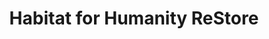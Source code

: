---
title: "Habitat for Humanity ReStore"
url: /norman/habitat-for-humanity-restore/
shop: charity
---